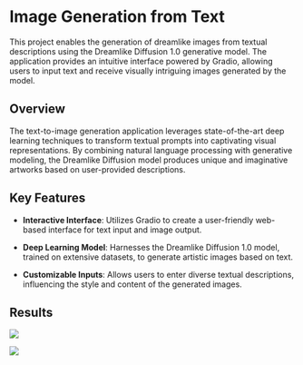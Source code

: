 # Image Generation from Text

This project enables the generation of dreamlike images from textual descriptions using the Dreamlike Diffusion 1.0 generative model. The application provides an intuitive interface powered by Gradio, allowing users to input text and receive visually intriguing images generated by the model.

## Overview

The text-to-image generation application leverages state-of-the-art deep learning techniques to transform textual prompts into captivating visual representations. By combining natural language processing with generative modeling, the Dreamlike Diffusion model produces unique and imaginative artworks based on user-provided descriptions.

## Key Features

- **Interactive Interface**: Utilizes Gradio to create a user-friendly web-based interface for text input and image output.
  
- **Deep Learning Model**: Harnesses the Dreamlike Diffusion 1.0 model, trained on extensive datasets, to generate artistic images based on text.

- **Customizable Inputs**: Allows users to enter diverse textual descriptions, influencing the style and content of the generated images.


## Results

![](https://github.com/Aditya285-S/Image-Generator-from-Text/blob/main/Results/Result%201.png)


![](https://github.com/Aditya285-S/Image-Generator-from-Text/blob/main/Results/Result%202.png)
